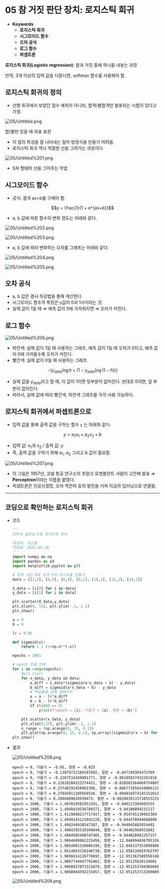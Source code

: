 # 05 참 거짓 판단 장치: 로지스틱 회귀

- **Keywords**
    - **로지스틱 회귀**
    - **시그모이드 함수**
    - **오차 공식**
    - **로그 함수**
    - **퍼셉트론**

**로지스틱 회귀(Logistic regression)**: 참과 거짓 중에 하나를 내놓는 과정

만약, 3개 이상의 입력 값을 다룬다면, softmax 함수를 사용해야 함.

## 로지스틱 회귀의 정의

- 선형 회귀에서 보았던 점수 예측이 아니라, 합격/불합격만 발표되는 시험이 있다고 가정.

![05/Untitled.png](05/Untitled.png)

합/불만 있을 때 좌표 표현

- 이 점의 특성을 잘 나타내는 일차 방정식을 만들기 어려움.
- 로지스틱 회귀 역시 적절한 선을 그려가는 과정이다.

![05/Untitled%201.png](05/Untitled%201.png)

- S자 형태의 선을 그어주는 작업

## 시그모이드 함수

- 공식: 결국 ax+b를 구해야 함.

$$y = \frac{1}{1 + e^{ax+b}}$$

- a, b 값에 따른 함수의 변화 정도는 아래와 같다.

![05/Untitled%202.png](05/Untitled%202.png)

![05/Untitled%203.png](05/Untitled%203.png)

- a, b 값에 따라 변화하는 오차를 그래프는 아래와 같다.

![05/Untitled%204.png](05/Untitled%204.png)

![05/Untitled%205.png](05/Untitled%205.png)

## 오차 공식

- a, b 값은 경사 하강법을 통해 계산한다.
- 시그모이드 함수의 특징은 y값이 0과 1사이라는 것.
- 실제 값이 1일 때 ⇒ 예측 값이 0에 가까워지면 ⇒ 오차가 커진다.

## 로그 함수

![05/Untitled%206.png](05/Untitled%206.png)

- 파란색: 실제 값이 1일 때 사용하는 그래프, 예측 값이 1일 때 오차가 0이고, 예측 값이 0에 가까울수록 오차가 커진다.
- 빨간색: 실제 값이 0일 때 사용하는 그래프.

$$-\left \{ y_{data}\log h+ (1-y_{data}\log (1-h)) \right \}$$

- 실제 값을 $y_{data}$라고 할 때, 이 값이 1이면  뒷부분이 없어진다. 반대로 0이면, 앞 부분이 없어진다.
- 따라서, 실제 값에 따라 빨간색, 파란색 그래프를 각각 사용 가능하다.

## 로지스틱 회귀에서 퍼셉트론으로

- 입력 값을 통해 출력 값을 구하는 함수 `y` 는 아래와 같다.

$$y = a_{1}x_{1} + a_{2}x_{2} + b$$

- 입력 값: $x_1$과 $x_2$ / 출력 값: $y$
- 즉, 출력 값을 구하기 위해 $a_1$, $a_2$ 그리고 $b$ 값이 필요함.

![05/Untitled%207.png](05/Untitled%207.png)

- 이 그림은 1957년, 코넬 항공 연구소의 프랑크 로젠블란트 사람이 고안해 발표 ⇒ **Perceptron**이라는 이름을 붙였다.
- 퍼셉트론은 인공신경망, 오차 역전파 등의 발전을 거쳐 지금의 딥러닝으로 연결됨.

---

## 코딩으로 확인하는 로지스틱 회귀

- 코드

    ```python
    '''
    모두의 딥러닝 5장 로지스틱 회귀

    작성자: 이선웅
    작성일: 2021.05.10
    '''
    import numpy as np
    import pandas as pd
    import matplotlib.pyplot as plt

    # 공부 시간 X와 성적 Y의 리스트를 만들기
    data = [[2,0], [4,0], [6,0], [8,1], [10,1], [12,1], [14,1]]

    X_data = [i[0] for i in data]
    y_data = [i[1] for i in data]

    plt.scatter(X_data,y_data)
    plt.xlim(0, 15), plt.ylim(-.1, 1.1)
    plt.show()

    a = 0
    b = 0

    lr = 0.05

    def sigmoid(x):
        return 1 / (1+np.e**(-x))

    epochs = 2001

    # epoch 만큼 반복
    for i in range(epochs):
        #plt.cla()
        for x_data, y_data in data:
            a_diff = x_data*(sigmoid(a*x_data + b) - y_data)
            b_diff = sigmoid(a*x_data + b) - y_data
            # 학습률을 곱해 업데이트
            a = a - lr*a_diff
            b = b - lr*b_diff
            if i%1000 == 0:
                print(f"epoch = {i}, 기울기 = {a}, 절편 = {b}")

        plt.scatter(x_data, y_data)
        plt.xlim(0,15), plt.ylim(-.1, 1.1)
        x_range = (np.arange(0, 15, 0.1))
        plt.plot(np.arange(0, 15, 0.1), np.array([sigmoid(a*x + b) for x in x_range]))
    plt.show()
    ```

- 결과

    ![05/Untitled%208.png](05/Untitled%208.png)

    ```
    epoch = 0, 기울기 = -0.05, 절편 = -0.025
    epoch = 0, 기울기 = -0.13879722189107602, 절편 = -0.047199305472769
    epoch = 0, 기울기 = -0.2267516349901771, 절편 = -0.06185837432261918
    epoch = 0, 기울기 = 0.12010284223274431, 절편 = -0.018501564669754007
    epoch = 0, 기울기 = 0.23740192458962306, 절편 = -0.006771656434066131
    epoch = 0, 기울기 = 0.27045811205658526, 절편 = -0.004016974145152613
    epoch = 0, 기울기 = 0.2860409628939473, 절편 = -0.0029039133710553225
    epoch = 1000, 기울기 = 1.497824502953391, 절편 = -9.940123304992555
    epoch = 1000, 기울기 = 1.4940419536789271, 절편 = -9.94106894231117
    epoch = 1000, 기울기 = 1.4119848217717417, 절편 = -9.954745130962369
    epoch = 1000, 기울기 = 1.4949143121842228, 절편 = -9.944378944660809
    epoch = 1000, 기울기 = 1.498244938547387, 절편 = -9.944045882024492
    epoch = 1000, 기울기 = 1.4984392510394648, 절편 = -9.94402968931682
    epoch = 1000, 기울기 = 1.4984505498747405, 절편 = -9.944028882257157
    epoch = 2000, 기울기 = 1.9064689962225458, 절편 = -12.948894836795326
    epoch = 2000, 기울기 = 1.9054981310086199, 절편 = -12.949137553098806
    epoch = 2000, 기울기 = 1.8514893310246738, 절편 = -12.958139019762797
    epoch = 2000, 기울기 = 1.9056614126778697, 절편 = -12.951367509556148
    epoch = 2000, 기울기 = 1.9067744947792462, 절편 = -12.95125620134601
    epoch = 2000, 기울기 = 1.9068037073321078, 절편 = -12.951253766966605
    epoch = 2000, 기울기 = 1.9068044592233457, 절편 = -12.951253713260089
    ```

    ![05/Untitled%209.png](05/Untitled%209.png)